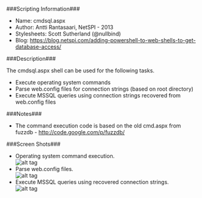 ###Scripting Information###
* Name: cmdsql.aspx
* Author: Antti Rantasaari, NetSPI - 2013
* Stylesheets: Scott Sutherland (@nullbind)
* Blog: https://blog.netspi.com/adding-powershell-to-web-shells-to-get-database-access/

###Description###

The cmdsql.aspx shell can be used for the following tasks.
* Execute operating system commands
* Parse web.config files for connection strings (based on root directory)
* Execute MSSQL queries using connection strings recovered from web.config files

###Notes###
* The command execution code is based on the old cmd.aspx from fuzzdb - http://code.google.com/p/fuzzdb/

###Screen Shots###
* Operating system command execution.   
![alt tag](https://blog.netspi.com/images/Antti_Powershell_Web_Config_Parsing.png)
* Parse web.config files.   
![alt tag](https://blog.netspi.com/images/Antti_Powershell_SQL_Query_Execution.png)
* Execute MSSQL queries using recovered connection strings.   
![alt tag](https://blog.netspi.com/images/Antti_Powershell_The_Code.png)



